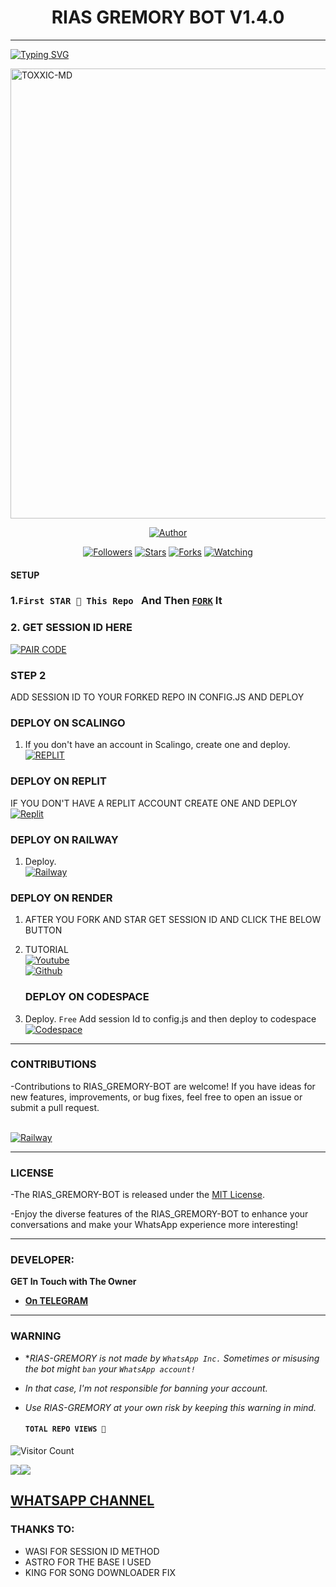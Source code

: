 <h1 align="center"> RIAS GREMORY BOT V1.4.0</h1>
<p align="center">  
  
***
  
<a href="https://git.io/typing-svg"><img src="https://readme-typing-svg.demolab.com?font=Black+Ops+One&size=50&pause=1000&color=1BAFBAFF&center=true&width=910&height=100&lines=THANKS FOR CHOOSING ;RIAS_GREMORY-BOT;MULTI+DEVICE+WHATSAPP+BOT;CREATED+BY+TOXXIC+BOY;RELEASED+09.07.24" alt="Typing SVG" /></a>
  </p>
    <img alt="TOXXIC-MD" width="960" height="720" src="https://telegra.ph/file/bfc26efd37cbf9857a101.jpg">
<p align="center">
<priasgremorybot align="center">
<a href="https://github.com/Toxic1239/RIAS_GREMORY-BOT"><img title="Author" src="https://img.shields.io/badge/Rias Gremory-black?style=for-the-badge&logo=github"></a>
<p align="center">
<a href="https://github.com/Toxic1239/followers"><img title="Followers" src="https://img.shields.io/github/followers/Toxic1239?color=blue&style=flat-square"></a>
<a href="https://github.com/Toxic1239/RIASGREMORYBOT/stargazers/"><img title="Stars" src="https://img.shields.io/github/stars/Toxic1239/RIASGREMORYBOT?color=red&style=flat-square"></a>
<a href="https://github.com/Toxic1239/RIASGREMORYBOT/network/members"><img title="Forks" src="https://img.shields.io/github/forks/Toxic1239/RIASGREMORYBOT?color=green&style=flat-square"></a>
<a href="https://github.com/Toxic1239/RIASGREMORYBOT/watchers"><img title="Watching" src="https://img.shields.io/github/watchers/Toxic1239/RIASGREMORYBOT?label=Watchers&color=yellow&style=flat-square"></a>

#### SETUP 

### 1.`First STAR 🌟 This Repo ` And Then [`FORK`](https://github.com/Toxic1239/RIASGREMORYBOT/fork) It

### 2. GET SESSION ID HERE 

<a href='https://riasgremorybot-xcqv.onrender.com/' target="_blank"><img alt='PAIR CODE' src='https://img.shields.io/badge/Click here to get your session id-blue?style=for-the-badge&logo=opencv&logoColor=white'/></a> 


### STEP 2
ADD SESSION ID TO YOUR FORKED REPO IN CONFIG.JS
AND DEPLOY

### DEPLOY ON SCALINGO

1. If you don't have an account in Scalingo, create one and deploy.
    <br>
    <a href='https://auth.scalingo.com/users/sign_in' target="_blank"><img alt='REPLIT' src='https://img.shields.io/badge/-DEPLOY-orange?style=for-the-badge&logo=scalingo&logoColor=white'/></a>


### DEPLOY ON REPLIT
IF YOU DON'T HAVE A REPLIT ACCOUNT CREATE ONE AND DEPLOY 
    <br>
    <a href='https://replit.com/github/Toxic1239/RIASGREMORYBOT' target="_blank"><img alt='Replit' src='https://img.shields.io/badge/-Deploy-red?style=for-the-badge&logo=replit&logoColor=white'/></a>
    
 ### DEPLOY ON RAILWAY 
1. Deploy.
    <br>
    <a href='https://railway.com/github/Toxic1239/RIASGREMORYBOT' target="_blank"><img alt='Railway' src='https://img.shields.io/badge/-Deploy-green?style=for-the-badge&logo=render&logoColor=white'/></a>

 ### DEPLOY ON RENDER 
1. AFTER YOU FORK AND STAR GET SESSION ID AND CLICK THE BELOW BUTTON
2. TUTORIAL     <br>
    <a href='https://youtube.com/shorts/JBwgqKqD-iw?si=i05juACNTRWWctsJ' target="_blank"><img alt='Youtube' src='https://img.shields.io/badge/-Tutorial-grey?style=for-the-badge&logo=youtube&logoColor=red'/></a>
    <br>
    <a href='https://github.com/Toxic1239/RIASGREMORY' target="_blank"><img alt='Github' src='https://img.shields.io/badge/-Tap+here-grey?style=for-the-badge&logo=github&logoColor=white'/></a>

    ### DEPLOY ON CODESPACE 
1. Deploy. `Free`
Add session Id to config.js and then deploy to codespace
    <br>
    <a href='https://github.com/codespaces' target="_blank"><img alt='Codespace' src='https://img.shields.io/badge/-Deploy-green?style=for-the-badge&logo=codespace&logoColor=white'/></a>

***


### CONTRIBUTIONS 
-Contributions to RIAS_GREMORY-BOT are welcome! If you have ideas for new features, improvements, or bug fixes, feel free to open an issue or submit a pull request.

<br>
    <a href='https://github.com/Toxic1239/RIASGREMORYBOT/issues/new/choose' target="_blank"><img alt='Railway' src='https://img.shields.io/badge/-REPORT ISSUE-red?style=for-the-badge&logo=railway&logoColor=white'/></a>


***

### LICENSE 
-The RIAS_GREMORY-BOT is released under the [MIT License](https://opensource.org/licenses/MIT).

-Enjoy the diverse features of the RIAS_GREMORY-BOT  to enhance your conversations and make your WhatsApp experience more interesting!

***
### DEVELOPER:
**GET In Touch with The Owner**
- [**On TELEGRAM**](https://t.me/Toxxicn_bot)

***
### WARNING

- **RIAS-GREMORY is not made by `WhatsApp Inc.` Sometimes or misusing the bot might `ban` your `WhatsApp account!`*
- *In that case, I'm not responsible for banning your account.*
- *Use RIAS-GREMORY at your own risk by keeping this warning in mind.*
  
  #### ```TOTAL REPO VIEWS 🧚```
![Visitor Count](https://profile-counter.glitch.me/Toxic1239/count.svg)

<a><img src='https://i.imgur.com/LyHic3i.gif'/></a><a><img src='https://i.imgur.com/LyHic3i.gif'/></a>

 ## [ WHATSAPP CHANNEL ](https://whatsapp.com/channel/0029Vaex2BtGU3BRQoeEsl0U) 

### THANKS TO:

- WASI FOR SESSION ID METHOD
- ASTRO FOR THE BASE I USED
- KING FOR SONG DOWNLOADER FIX 

